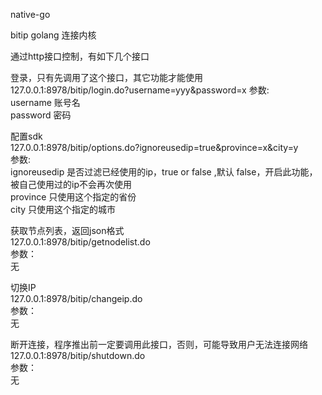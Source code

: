 native-go 
  
bitip golang 连接内核  
  
通过http接口控制，有如下几个接口  
  
登录，只有先调用了这个接口，其它功能才能使用  
127.0.0.1:8978/bitip/login.do?username=yyy&password=x 
参数:  
username 	 账号名  
password 	 密码  
  
配置sdk  
127.0.0.1:8978/bitip/options.do?ignoreusedip=true&province=x&city=y  
参数:  
ignoreusedip 是否过滤已经使用的ip，true or false ,默认 false，开启此功能，被自己使用过的ip不会再次使用  
province	 只使用这个指定的省份  
city	     只使用这个指定的城市  
  
获取节点列表，返回json格式  
127.0.0.1:8978/bitip/getnodelist.do  
参数：  
无  
  
切换IP  
127.0.0.1:8978/bitip/changeip.do  
参数：  
无  
  
断开连接，程序推出前一定要调用此接口，否则，可能导致用户无法连接网络  
127.0.0.1:8978/bitip/shutdown.do  
参数：  
无  